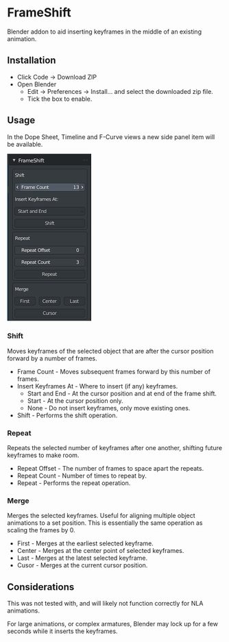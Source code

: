 # FrameShift

Blender addon to aid inserting keyframes in the middle of an existing animation.

## Installation

- Click Code -> Download ZIP
- Open Blender
  - Edit -> Preferences -> Install... and select the downloaded zip file.
  - Tick the box to enable.

## Usage

In the Dope Sheet, Timeline and F-Curve views a new side panel item will be available.

![FrameShiftPanel](./images/gui.png)

### Shift

Moves keyframes of the selected object that are after the cursor position forward by a number of frames.

- Frame Count - Moves subsequent frames forward by this number of frames.
- Insert Keyframes At - Where to insert (if any) keyframes.
  - Start and End - At the cursor position and at end of the frame shift.
  - Start - At the cursor position only.
  - None - Do not insert keyframes, only move existing ones.
- Shift - Performs the shift operation.

### Repeat

Repeats the selected number of keyframes after one another, shifting future keyframes to make room.

- Repeat Offset - The number of frames to space apart the repeats.
- Repeat Count - Number of times to repeat by.
- Repeat - Performs the repeat operation.

### Merge

Merges the selected keyframes. Useful for aligning multiple object animations to a set position. This is essentially the same operation as scaling the frames by 0.

- First - Merges at the earliest selected keyframe.
- Center - Merges at the center point of selected keyframes.
- Last  - Merges at the latest selected keyframe.
- Cusor - Merges at the current cursor position.

## Considerations

This was not tested with, and will likely not function correctly for NLA animations.

For large animations, or complex armatures, Blender may lock up for a few seconds while it inserts the keyframes. 

